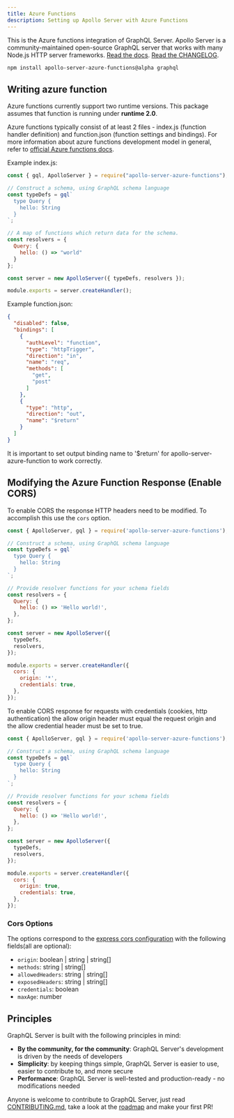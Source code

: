 ```yaml
---
title: Azure Functions
description: Setting up Apollo Server with Azure Functions
---
```


This is the Azure functions integration of GraphQL Server. Apollo Server is a community-maintained open-source GraphQL server that works with many Node.js HTTP server frameworks. [Read the docs](https://www.apollographql.com/docs/apollo-server/v2). [Read the CHANGELOG](https://github.com/apollographql/apollo-server/blob/master/CHANGELOG.md).

```sh
npm install apollo-server-azure-functions@alpha graphql
```

## Writing azure function

Azure functions currently support two runtime versions. This package assumes that function is running under **runtime 2.0**.

Azure functions typically consist of at least 2 files - index.js (function handler definition) and function.json (function settings and bindings).
For more information about azure functions development model in general, refer to [official Azure functions docs](https://docs.microsoft.com/en-us/azure/azure-functions/functions-reference-node).

Example index.js:

```js
const { gql, ApolloServer } = require("apollo-server-azure-functions");

// Construct a schema, using GraphQL schema language
const typeDefs = gql`
  type Query {
    hello: String
  }
`;

// A map of functions which return data for the schema.
const resolvers = {
  Query: {
    hello: () => "world"
  }
};

const server = new ApolloServer({ typeDefs, resolvers });

module.exports = server.createHandler();
```

Example function.json:
```json
{
  "disabled": false,
  "bindings": [
    {
      "authLevel": "function",
      "type": "httpTrigger",
      "direction": "in",
      "name": "req",
      "methods": [
        "get",
        "post"
      ]
    },
    {
      "type": "http",
      "direction": "out",
      "name": "$return"
    }
  ]
}
```

It is important to set output binding name to '$return' for apollo-server-azure-function to work correctly.

## Modifying the Azure Function Response (Enable CORS)

To enable CORS the response HTTP headers need to be modified. To accomplish this use the `cors` option.

```js
const { ApolloServer, gql } = require('apollo-server-azure-functions');

// Construct a schema, using GraphQL schema language
const typeDefs = gql`
  type Query {
    hello: String
  }
`;

// Provide resolver functions for your schema fields
const resolvers = {
  Query: {
    hello: () => 'Hello world!',
  },
};

const server = new ApolloServer({
  typeDefs,
  resolvers,
});

module.exports = server.createHandler({
  cors: {
    origin: '*',
    credentials: true,
  },
});
```

To enable CORS response for requests with credentials (cookies, http authentication) the allow origin header must equal the request origin and the allow credential header must be set to true.

```js
const { ApolloServer, gql } = require('apollo-server-azure-functions');

// Construct a schema, using GraphQL schema language
const typeDefs = gql`
  type Query {
    hello: String
  }
`;

// Provide resolver functions for your schema fields
const resolvers = {
  Query: {
    hello: () => 'Hello world!',
  },
};

const server = new ApolloServer({
  typeDefs,
  resolvers,
});

module.exports = server.createHandler({
  cors: {
    origin: true,
    credentials: true,
  },
});
```

### Cors Options

The options correspond to the [express cors configuration](https://github.com/expressjs/cors#configuration-options) with the following fields(all are optional):

* `origin`: boolean | string | string[]
* `methods`: string | string[]
* `allowedHeaders`: string | string[]
* `exposedHeaders`: string | string[]
* `credentials`: boolean
* `maxAge`: number

## Principles

GraphQL Server is built with the following principles in mind:

* **By the community, for the community**: GraphQL Server's development is driven by the needs of developers
* **Simplicity**: by keeping things simple, GraphQL Server is easier to use, easier to contribute to, and more secure
* **Performance**: GraphQL Server is well-tested and production-ready - no modifications needed

Anyone is welcome to contribute to GraphQL Server, just read [CONTRIBUTING.md](https://github.com/apollographql/apollo-server/blob/master/CONTRIBUTING.md), take a look at the [roadmap](https://github.com/apollographql/apollo-server/blob/master/ROADMAP.md) and make your first PR!

